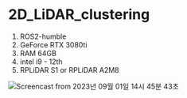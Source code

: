 # 2D_LiDAR_clustering

1. ROS2-humble
2. GeForce RTX 3080ti
3. RAM 64GB
4. intel i9 - 12th
5. RPLiDAR S1 or RPLiDAR A2M8

![Screencast from 2023년 09월 01일 14시 45분 43초](https://github.com/JJiwonYoon/j_LiDAR/assets/140385473/82676556-fd26-4637-a3c1-fffd16bfff5a)

